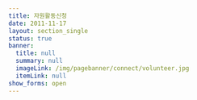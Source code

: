 ```yaml
---
title: 자원활동신청
date: 2011-11-17
layout: section_single
status: true
banner:
  title: null
  summary: null
  imageLink: /img/pagebanner/connect/volunteer.jpg
  itemLink: null
show_forms: open
---
```

